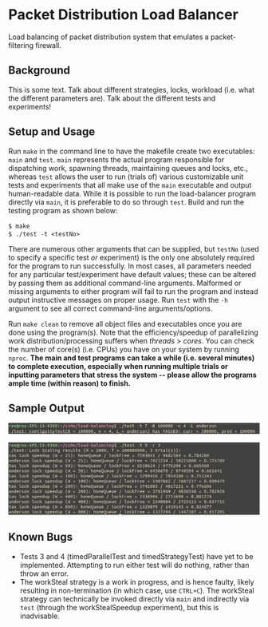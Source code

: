 # Packet Distribution Load Balancer

Load balancing of packet distribution system that emulates a packet-filtering firewall.

## Background

This is some text. Talk about different strategies, locks, workload (i.e. what the different parameters are). Talk about the different tests and experiments!

## Setup and Usage

Run `make` in the command line to have the makefile create two executables: `main` and `test`. `main` represents the actual program responsible for dispatching work, spawning threads, maintaining queues and locks, etc., whereas `test` allows the user to run (trials of) various customizable unit tests and experiments that all make use of the `main` executable and output human-readable data. While it is possible to run the load-balancer program directly via `main`, it is preferable to do so through `test`. Build and run the testing program as shown below:

```
$ make
$ ./test -t <testNo>
```

There are numerous other arguments that can be supplied, but `testNo` (used to specify a specific test *or* experiment) is the only one absolutely required for the program to run successfully. In most cases, all parameters needed for any particular test/experiment have default values; these can be altered by passing them as additional command-line arguments. Malformed or missing arguments to either program will fail to run the program and instead output instructive messages on proper usage. Run `test` with the `-h` argument to see all correct command-line arguments/options.

Run `make clean` to remove all object files and executables once you are done using the program(s).
Note that the efficiency/speedup of parallelizing work distribution/processing suffers when *threads* > *cores*. You can check the number of core(s) (i.e. CPUs) you have on your system by running `nproc`. **The main and test programs can take a while (i.e. several minutes) to complete execution, especially when running multiple trials or inputting parameters that stress the system -- please allow the programs ample time (within reason) to finish.**

## Sample Output

![Contiguity Test Output](img/sample_output1.jpg)

![IdleLockOverhead Test Output](img/sample_output2.jpg)

## Known Bugs

- Tests 3 and 4 (timedParallelTest and timedStrategyTest) have yet to be implemented. Attempting to run either test will do nothing, rather than throw an error.
- The workSteal strategy is a work in progress, and is hence faulty, likely resulting in non-termination (in which case, use `CTRL+C`). The workSteal strategy can technically be invoked directly via `main` and indirectly via `test` (through the workStealSpeedup experiment), but this is inadvisable.